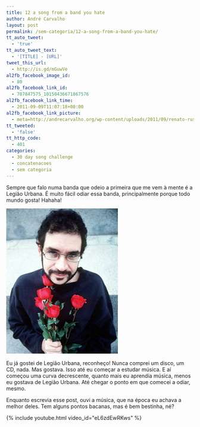 ```yaml
---
title: 12 a song from a band you hate
author: André Carvalho
layout: post
permalink: /sem-categoria/12-a-song-from-a-band-you-hate/
tt_auto_tweet:
  - 'true'
tt_auto_tweet_text:
  - '[TITLE] - [URL]'
tweet_this_url:
  - http://is.gd/mGuwVe
al2fb_facebook_image_id:
  - 80
al2fb_facebook_link_id:
  - 787847575_10150436671867576
al2fb_facebook_link_time:
  - 2011-09-09T11:07:18+00:00
al2fb_facebook_link_picture:
  - meta=http://andrecarvalho.org/wp-content/uploads/2011/09/renato-russo-150x150.jpg
tt_tweeted:
  - 'false'
tt_http_code:
  - 401
categories:
  - 30 day song challenge
  - concatenacoes
  - sem categoria
---
```


Sempre que falo numa banda que odeio a primeira que me vem à mente é a Legião Urbana. É muito fácil odiar essa banda, principalmente porque todo mundo gosta! Hahaha!

![Renato Russo](/wp-content/uploads/2011/09/renato-russo.jpg)

Eu já gostei de Legião Urbana, reconheço! Nunca comprei um disco, um CD, nada. Mas gostava. Isso até eu começar a estudar música. E aí começou uma curva decrescente, quanto mais eu aprendia música, menos eu gostava de Legião Urbana. Até chegar o ponto em que comecei a odiar, mesmo.

Enquanto escrevia esse post, ouvi a música, que na época eu achava a melhor deles. Tem alguns pontos bacanas, mas é bem bestinha, né?

{% include youtube.html video_id="eL6zdEwRKws" %}
